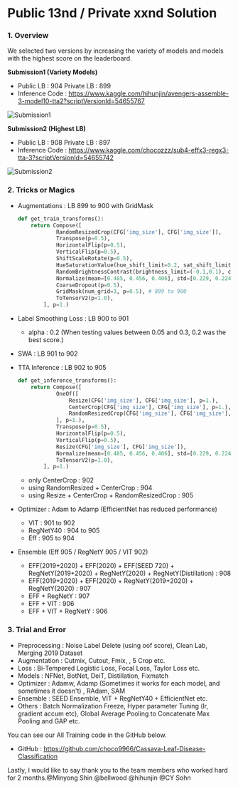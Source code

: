 # Public 13nd / Private xxnd Solution

### 1. Overview 

We selected two versions by increasing the variety of models and models with the highest score on the leaderboard.

**Submission1 (Variety Models)**

- Public LB : 904 Private LB : 899
- Inference Code : https://www.kaggle.com/hihunjin/avengers-assemble-3-model10-tta2?scriptVersionId=54655767

![Submission1](https://drive.google.com/uc?export=view&id=1JRuoN2D1g9VADhwvxFBsfDIV77BknY0K)

**Submission2 (Highest LB)** 

- Public LB : 908 Private LB : 897
- Inference Code : https://www.kaggle.com/chocozzz/sub4-effx3-regx3-tta-3?scriptVersionId=54655742

![Submission2](https://drive.google.com/uc?export=view&id=1QtU3t9qS2g96fuxRBKKsSqWIM9zcwfiZ)

### 2. Tricks or Magics 

- Augmentations : LB 899 to 900 with GridMask

  ```python
  def get_train_transforms():
      return Compose([
              RandomResizedCrop(CFG['img_size'], CFG['img_size']),
              Transpose(p=0.5),
              HorizontalFlip(p=0.5),
              VerticalFlip(p=0.5),
              ShiftScaleRotate(p=0.5),
              HueSaturationValue(hue_shift_limit=0.2, sat_shift_limit=0.2, val_shift_limit=0.2, p=0.5),
              RandomBrightnessContrast(brightness_limit=(-0.1,0.1), contrast_limit=(-0.1, 0.1), p=0.5),
              Normalize(mean=[0.485, 0.456, 0.406], std=[0.229, 0.224, 0.225], max_pixel_value=255.0, p=1.0),
              CoarseDropout(p=0.5),
              GridMask(num_grid=3, p=0.5), # 899 to 900 
              ToTensorV2(p=1.0),
          ], p=1.)
  ```

- Label Smoothing Loss : LB 900 to 901 

  - alpha : 0.2 (When testing values between 0.05 and 0.3, 0.2 was the best score.)

- SWA : LB 901 to 902 

- TTA Inference : LB 902 to 905 

  ```python
  def get_inference_transforms():
      return Compose([
              OneOf([
                  Resize(CFG['img_size'], CFG['img_size'], p=1.),
                  CenterCrop(CFG['img_size'], CFG['img_size'], p=1.),
                  RandomResizedCrop(CFG['img_size'], CFG['img_size'], p=1.)
              ], p=1.), 
              Transpose(p=0.5),
              HorizontalFlip(p=0.5),
              VerticalFlip(p=0.5),
              Resize(CFG['img_size'], CFG['img_size']),
              Normalize(mean=[0.485, 0.456, 0.406], std=[0.229, 0.224, 0.225], max_pixel_value=255.0, p=1.0),
              ToTensorV2(p=1.0),
          ], p=1.)
  ```

  - only CenterCrop : 902 
  - using RandomResized + CenterCrop : 904
  - using Resize + CenterCrop + RandomResizedCrop : 905 

- Optimizer : Adam to Adamp (EfficientNet has reduced performance)

  - VIT : 901 to 902 
  - RegNetY40 : 904 to 905 
  - Eff : 905 to 904
  
- Ensemble (Eff 905 / RegNetY 905 / VIT 902)

  - EFF(2019+2020) + EFF(2020) + EFF(SEED 720) + RegNetY(2019+2020) + RegNetY(2020) + RegNetY(Distillation) : 908
  - EFF(2019+2020) + EFF(2020) + RegNetY(2019+2020) + RegNetY(2020) : 907
  - EFF + RegNetY : 907 
  - EFF + VIT : 906 
  - EFF + VIT + RegNetY : 906 

### 3. Trial and Error 

- Preprocessing : Noise Label Delete (using oof score), Clean Lab, Merging 2019 Dataset 
- Augmentation : Cutmix, Cutout, Fmix, , 5 Crop etc.
- Loss : Bi-Tempered Logistic Loss, Focal Loss, Taylor Loss etc.
- Models : NFNet, BotNet, DeiT, Distillation, Fixmatch 
- Optimizer : Adamw, Adamp (Sometimes it works for each model, and sometimes it doesn't) , RAdam, SAM 
- Ensemble : SEED Ensemble, VIT + RegNetY40 + EfficientNet etc. 
- Others : Batch Normalization Freeze, Hyper parameter Tuning (lr, gradient accum etc), Global Average Pooling to Concatenate Max Pooling and GAP etc. 

You can see our All Training code in the GitHub below. 

- GitHub : https://github.com/choco9966/Cassava-Leaf-Disease-Classification

Lastly, I would like to say thank you to the team members who worked hard for 2 months.@Minyong Shin @bellwood @hihunjin @CY Sohn